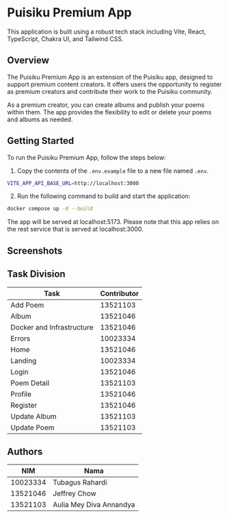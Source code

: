 # Puisiku Premium App

This application is built using a robust tech stack including Vite, React, TypeScript, Chakra UI, and Tailwind CSS.

## Overview

The Puisiku Premium App is an extension of the Puisiku app, designed to support premium content creators. It offers users the opportunity to register as premium creators and contribute their work to the Puisiku community.

As a premium creator, you can create albums and publish your poems within them. The app provides the flexibility to edit or delete your poems and albums as needed.

## Getting Started

To run the Puisiku Premium App, follow the steps below:

1. Copy the contents of the `.env.example` file to a new file named `.env`.

```bash
VITE_APP_API_BASE_URL=http://localhost:3000
```

2. Run the following command to build and start the application:
```bash
docker compose up -d --build
```

The app will be served at localhost:5173. Please note that this app relies on the rest service that is served at localhost:3000.

## Screenshots


## Task Division

| Task                      | Contributor  |
|---------------------------|--------------|
| Add Poem                  | 13521103     |
| Album                     | 13521046     |
| Docker and Infrastructure | 13521046     |
| Errors                    | 10023334     |
| Home                      | 13521046     |
| Landing                   | 10023334     |
| Login                     | 13521046     |
| Poem Detail               | 13521103     |
| Profile                   | 13521046     |
| Register                  | 13521046     |
| Update Album              | 13521103     |
| Update Poem               | 13521103     |

## Authors
| NIM      | Nama                    |
|----------|-------------------------|
| 10023334 | Tubagus Rahardi         |
| 13521046 | Jeffrey Chow            |
| 13521103 | Aulia Mey Diva Annandya |